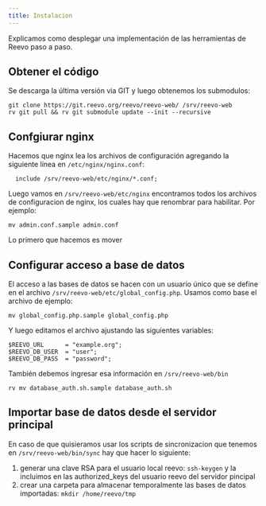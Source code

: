 ```yaml
---
title: Instalacion
---
```


Explicamos como desplegar una implementación de las herramientas de Reevo paso a paso.

## Obtener el código

Se descarga la última versión via GIT y luego obtenemos los submodulos:

```
git clone https://git.reevo.org/reevo/reevo-web/ /srv/reevo-web
rv git pull && rv git submodule update --init --recursive
```

## Confgiurar nginx

Hacemos que nginx lea los archivos de configuración agregando la siguiente línea en ```/etc/nginx/nginx.conf```:

```
  include /srv/reevo-web/etc/nginx/*.conf;
```

Luego vamos en ```/srv/reevo-web/etc/nginx``` encontramos todos los archivos de configuracion de nginx, los cuales hay que renombrar para habilitar. Por ejemplo:

```
mv admin.conf.sample admin.conf
```

Lo primero que hacemos es mover


## Configurar acceso a base de datos

El acceso a las bases de datos se hacen con un usuario único que se define en el archivo ```/srv/reevo-web/etc/global_config.php```. Usamos como base el archivo de ejemplo:

```
mv global_config.php.sample global_config.php
```

Y luego editamos el archivo ajustando las siguientes variables:

```
$REEVO_URL 		= "example.org";
$REEVO_DB_USER	= "user";
$REEVO_DB_PASS	= "password";
```
También debemos ingresar esa información en ```/srv/reevo-web/bin```

```
rv mv database_auth.sh.sample database_auth.sh
```

## Importar base de datos desde el servidor principal

En caso de que quisieramos usar los scripts de sincronizacion que tenemos en ```/srv/reevo-web/bin/sync``` hay que hacer lo siguiente:

1. generar una clave RSA para el usuario local reevo: ```ssh-keygen``` y la incluimos en las authorized_keys del usuario reevo del servidor pincipal
2. crear una carpeta para almacenar temporalmente las bases de datos importadas: ```mkdir /home/reevo/tmp```
